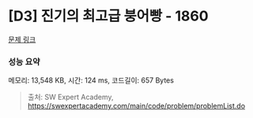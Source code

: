 # [D3] 진기의 최고급 붕어빵 - 1860 

[문제 링크](https://swexpertacademy.com/main/code/problem/problemDetail.do?contestProbId=AV5LsaaqDzYDFAXc) 

### 성능 요약

메모리: 13,548 KB, 시간: 124 ms, 코드길이: 657 Bytes



> 출처: SW Expert Academy, https://swexpertacademy.com/main/code/problem/problemList.do